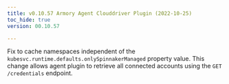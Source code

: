 ```yaml
---
title: v0.10.57 Armory Agent Clouddriver Plugin (2022-10-25)
toc_hide: true
version: 00.10.57

---
```


Fix to cache namespaces independent of the `kubesvc.runtime.defaults.onlySpinnakerManaged` property value. This change allows agent plugin to retrieve all connected accounts using the `GET /credentials` endpoint.
